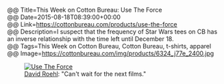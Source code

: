 @@ Title=This Week on Cotton Bureau: Use The Force  
@@ Date=2015-08-18T08:39:00+00:00  
@@ Link=https://cottonbureau.com/products/use-the-force  
@@ Description=I suspect that the frequency of Star Wars tees on CB has an inverse relationship with the time left until December 18.  
@@ Tags=This Week on Cotton Bureau, Cotton Bureau, t-shirts, apparel  
@@ Image=https://cottonbureau.com/img/products/6324_j77e_2400.jpg  

<figure class="wide">
	<a class="nohover" href="https://cottonbureau.com/products/use-the-force">
		<img src="https://cottonbureau.com/img/products/6324_j77e_2400.jpg" alt="Use The Force" />
	</a>
	<figcaption><a href="http://davidroehldesign.com/">David Roehl</a>: "Can't wait for the next films."</figcaption>
</figure>